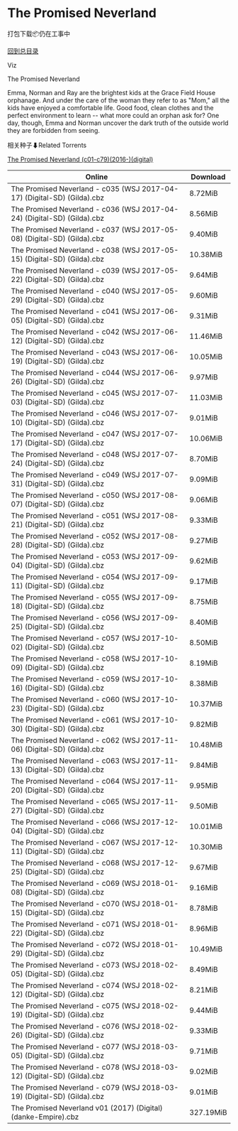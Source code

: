 # The Promised Neverland

打包下载📦仍在工事中

[回到总目录](/Catalogs.md)

Viz

The Promised Neverland

Emma, Norman and Ray are the brightest kids at the Grace Field House orphanage. And under the care of the woman they refer to as "Mom," all the kids have enjoyed a comfortable life. Good food, clean clothes and the perfect environment to learn -- what more could an orphan ask for? One day, though, Emma and Norman uncover the dark truth of the outside world they are forbidden from seeing.





相关种子⬇Related Torrents

[The Promised Neverland (c01-c79)(2016-)(digital)](https://github.com/alicewish/markdown/blob/master/torrent/The-Promised-Neverland--c01-c79--2016---digital.md)

Online | Download
--- | ---
The Promised Neverland - c035 (WSJ 2017-04-17) (Digital-SD) (Gilda).cbz | 8.72MiB
The Promised Neverland - c036 (WSJ 2017-04-24) (Digital-SD) (Gilda).cbz | 8.56MiB
The Promised Neverland - c037 (WSJ 2017-05-08) (Digital-SD) (Gilda).cbz | 9.40MiB
The Promised Neverland - c038 (WSJ 2017-05-15) (Digital-SD) (Gilda).cbz | 10.38MiB
The Promised Neverland - c039 (WSJ 2017-05-22) (Digital-SD) (Gilda).cbz | 9.64MiB
The Promised Neverland - c040 (WSJ 2017-05-29) (Digital-SD) (Gilda).cbz | 9.60MiB
The Promised Neverland - c041 (WSJ 2017-06-05) (Digital-SD) (Gilda).cbz | 9.31MiB
The Promised Neverland - c042 (WSJ 2017-06-12) (Digital-SD) (Gilda).cbz | 11.46MiB
The Promised Neverland - c043 (WSJ 2017-06-19) (Digital-SD) (Gilda).cbz | 10.05MiB
The Promised Neverland - c044 (WSJ 2017-06-26) (Digital-SD) (Gilda).cbz | 9.97MiB
The Promised Neverland - c045 (WSJ 2017-07-03) (Digital-SD) (Gilda).cbz | 11.03MiB
The Promised Neverland - c046 (WSJ 2017-07-10) (Digital-SD) (Gilda).cbz | 9.01MiB
The Promised Neverland - c047 (WSJ 2017-07-17) (Digital-SD) (Gilda).cbz | 10.06MiB
The Promised Neverland - c048 (WSJ 2017-07-24) (Digital-SD) (Gilda).cbz | 8.70MiB
The Promised Neverland - c049 (WSJ 2017-07-31) (Digital-SD) (Gilda).cbz | 9.09MiB
The Promised Neverland - c050 (WSJ 2017-08-07) (Digital-SD) (Gilda).cbz | 9.06MiB
The Promised Neverland - c051 (WSJ 2017-08-21) (Digital-SD) (Gilda).cbz | 9.33MiB
The Promised Neverland - c052 (WSJ 2017-08-28) (Digital-SD) (Gilda).cbz | 9.27MiB
The Promised Neverland - c053 (WSJ 2017-09-04) (Digital-SD) (Gilda).cbz | 9.62MiB
The Promised Neverland - c054 (WSJ 2017-09-11) (Digital-SD) (Gilda).cbz | 9.17MiB
The Promised Neverland - c055 (WSJ 2017-09-18) (Digital-SD) (Gilda).cbz | 8.75MiB
The Promised Neverland - c056 (WSJ 2017-09-25) (Digital-SD) (Gilda).cbz | 8.40MiB
The Promised Neverland - c057 (WSJ 2017-10-02) (Digital-SD) (Gilda).cbz | 8.50MiB
The Promised Neverland - c058 (WSJ 2017-10-09) (Digital-SD) (Gilda).cbz | 8.19MiB
The Promised Neverland - c059 (WSJ 2017-10-16) (Digital-SD) (Gilda).cbz | 8.38MiB
The Promised Neverland - c060 (WSJ 2017-10-23) (Digital-SD) (Gilda).cbz | 10.37MiB
The Promised Neverland - c061 (WSJ 2017-10-30) (Digital-SD) (Gilda).cbz | 9.82MiB
The Promised Neverland - c062 (WSJ 2017-11-06) (Digital-SD) (Gilda).cbz | 10.48MiB
The Promised Neverland - c063 (WSJ 2017-11-13) (Digital-SD) (Gilda).cbz | 9.84MiB
The Promised Neverland - c064 (WSJ 2017-11-20) (Digital-SD) (Gilda).cbz | 9.95MiB
The Promised Neverland - c065 (WSJ 2017-11-27) (Digital-SD) (Gilda).cbz | 9.50MiB
The Promised Neverland - c066 (WSJ 2017-12-04) (Digital-SD) (Gilda).cbz | 10.01MiB
The Promised Neverland - c067 (WSJ 2017-12-11) (Digital-SD) (Gilda).cbz | 10.30MiB
The Promised Neverland - c068 (WSJ 2017-12-25) (Digital-SD) (Gilda).cbz | 9.67MiB
The Promised Neverland - c069 (WSJ 2018-01-08) (Digital-SD) (Gilda).cbz | 9.16MiB
The Promised Neverland - c070 (WSJ 2018-01-15) (Digital-SD) (Gilda).cbz | 8.78MiB
The Promised Neverland - c071 (WSJ 2018-01-22) (Digital-SD) (Gilda).cbz | 8.96MiB
The Promised Neverland - c072 (WSJ 2018-01-29) (Digital-SD) (Gilda).cbz | 10.49MiB
The Promised Neverland - c073 (WSJ 2018-02-05) (Digital-SD) (Gilda).cbz | 8.49MiB
The Promised Neverland - c074 (WSJ 2018-02-12) (Digital-SD) (Gilda).cbz | 8.21MiB
The Promised Neverland - c075 (WSJ 2018-02-19) (Digital-SD) (Gilda).cbz | 9.44MiB
The Promised Neverland - c076 (WSJ 2018-02-26) (Digital-SD) (Gilda).cbz | 9.33MiB
The Promised Neverland - c077 (WSJ 2018-03-05) (Digital-SD) (Gilda).cbz | 9.71MiB
The Promised Neverland - c078 (WSJ 2018-03-12) (Digital-SD) (Gilda).cbz | 9.02MiB
The Promised Neverland - c079 (WSJ 2018-03-19) (Digital-SD) (Gilda).cbz | 9.01MiB
The Promised Neverland v01 (2017) (Digital) (danke-Empire).cbz | 327.19MiB